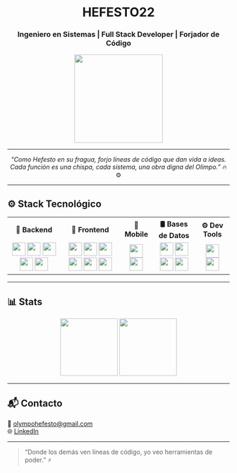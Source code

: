 <h1 align="center"> HEFESTO22 </h1>
<h3 align="center">Ingeniero en Sistemas | Full Stack Developer | Forjador de Código</h3>

<p align="center">
  <img src="https://media.tenor.com/3V4GmT0x74gAAAAC/hephaestus-hefestus.gif" width="200"/>
</p>

---

<p align="center"><i>“Como Hefesto en su fragua, forjo líneas de código que dan vida a ideas. Cada función es una chispa, cada sistema, una obra digna del Olimpo.”</i> 🔥⚙️</p>

---

## ⚙️ Stack Tecnológico

<table align="center">
  <tr>
    <th>🧱 Backend</th>
    <th>🎨 Frontend</th>
    <th>📱 Mobile</th>
    <th>🛢️ Bases de Datos</th>
    <th>⚙️ Dev Tools</th>
  </tr>
  <tr>
    <td align="center">
      <img src="https://cdn.jsdelivr.net/gh/devicons/devicon/icons/csharp/csharp-original.svg" width="30"/>
      <img src="https://cdn.jsdelivr.net/gh/devicons/devicon/icons/cplusplus/cplusplus-original.svg" width="30"/>
      <img src="https://cdn.jsdelivr.net/gh/devicons/devicon/icons/php/php-original.svg" width="30"/>
      <img src="https://upload.wikimedia.org/wikipedia/commons/9/9a/Laravel.svg" width="30"/>
      <img src="https://cdn.jsdelivr.net/gh/devicons/devicon/icons/python/python-original.svg" width="30"/>
    </td>
    <td align="center">
      <img src="https://cdn.jsdelivr.net/gh/devicons/devicon/icons/javascript/javascript-original.svg" width="30"/>
      <img src="https://cdn.jsdelivr.net/gh/devicons/devicon/icons/typescript/typescript-original.svg" width="30"/>
      <img src="https://cdn.jsdelivr.net/gh/devicons/devicon/icons/react/react-original.svg" width="30"/>
      <img src="https://cdn.jsdelivr.net/gh/devicons/devicon/icons/vuejs/vuejs-original.svg" width="30"/>
      <img src="https://cdn.jsdelivr.net/gh/devicons/devicon/icons/bootstrap/bootstrap-original.svg" width="30"/>
      <img src="https://cdn.jsdelivr.net/gh/devicons/devicon/icons/html5/html5-original.svg" width="30"/>
    </td>
    <td align="center">
      <img src="https://cdn.jsdelivr.net/gh/devicons/devicon/icons/flutter/flutter-original.svg" width="30"/>
      <img src="https://cdn.jsdelivr.net/gh/devicons/devicon/icons/dart/dart-original.svg" width="30"/>
    </td>
    <td align="center">
      <img src="https://cdn.jsdelivr.net/gh/devicons/devicon/icons/mysql/mysql-original.svg" width="30"/>
      <img src="https://cdn.jsdelivr.net/gh/devicons/devicon/icons/sqlite/sqlite-original.svg" width="30"/>
      <img src="https://cdn.jsdelivr.net/gh/devicons/devicon/icons/postgresql/postgresql-original.svg" width="30"/>
      <img src="https://www.vectorlogo.zone/logos/firebase/firebase-icon.svg" width="30"/>
    </td>
    <td align="center">
      <img src="https://cdn.jsdelivr.net/gh/devicons/devicon/icons/git/git-original.svg" width="30"/>
      <img src="https://cdn.jsdelivr.net/gh/devicons/devicon/icons/github/github-original.svg" width="30"/>
    </td>
  </tr>
</table>

---

## 📊 Stats

<p align="center">
  <img src="https://github-readme-stats.vercel.app/api?username=hefesto22&show_icons=true&theme=tokyonight&hide_border=true" height="130"/>
  <img src="https://github-readme-streak-stats.herokuapp.com/?user=hefesto22&theme=tokyonight&hide_border=true" height="130"/>
</p>

---

## 📬 Contacto

📧 olympohefesto@gmail.com  
🌐 [LinkedIn](https://linkedin.com/in/hefesto22)

---

> “Donde los demás ven líneas de código, yo veo herramientas de poder.” ⚡

